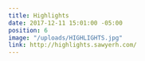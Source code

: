 ```yaml
---
title: Highlights
date: 2017-12-11 15:01:00 -05:00
position: 6
image: "/uploads/HIGHLIGHTS.jpg"
link: http://highlights.sawyerh.com/
---
```


